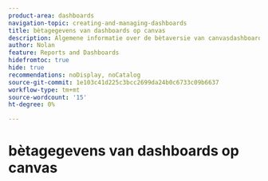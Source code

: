 ```yaml
---
product-area: dashboards
navigation-topic: creating-and-managing-dashboards
title: bètagegevens van dashboards op canvas
description: Algemene informatie over de bètaversie van canvasdashboards
author: Nolan
feature: Reports and Dashboards
hidefromtoc: true
hide: true
recommendations: noDisplay, noCatalog
source-git-commit: 1e103c41d225c3bcc2699da24b0c6733c09b6637
workflow-type: tm+mt
source-wordcount: '15'
ht-degree: 0%

---
```


# bètagegevens van dashboards op canvas

<!--

Canvas Dashboards, a feature currently in development for Dashboards, offers a new option for building effective dashboards in Workfront. Canvas Dashboards will allow Reporting Canvas visualizations to be easily included with existing reports, providing increased flexibility as well as new layout options.

This feature is in development, and does not yet support:
* external pages
* calendar integration
* prompted reports
* distribution through layout templates

For a complete list of features that have been added to Canvas Dashboards, see [Canvas Dashboards: release activity](/help/quicksilver/product-announcements/betas/canvas-dashboards-beta/canvas-dashboards-release-activity.md)

## Access Canvas Dashboards

A new Canvas Dashboards option on the left panel of the existing dashboards landing page can be enabled to access Canvas Dashboards. This menu option is toggled off by default and must be turned on to gain access. See instructions below for information on enabling the menu option and navigating to it.

### Add Canvas Dashboards to the Dashboards left panel

>[!IMPORTANT]
>
>You must have at least View rights for Reports and Dashboards in order to toggle the Canvas Dashboards item in the Layout Template.

1. Begin working on the layout template in which you would like to enable Canvas Dashboards, as described in [Create and manage layout templates](../../../administration-and-setup/customize-workfront/use-layout-templates/create-and-manage-layout-templates.md).

1. Click on the **Customize what users see** dropdown menu, then click **Dashboards**.

1. In the **Left panel** list that appears below, click the ![](assets/delete-secondary-nav-item.png) icon next to **Canvas Dashboards**. The icon will change to ![](assets/add-secondary-nav-item.png) to show that it is now visible in the Dashboards left panel.

1. Click **Save** at the bottom of the screen.

### Open Canvas Dashboards

1. Make sure you have enabled the Canvas Dashboards option in your Layout Template. See **Adding Canvas Dashboards to the Dashboards menu** above for instructions.

1. Click the Main Menu icon ![](assets/main-menu-icon.png), then click **Dashboards**.

1. In the left panel, click **Canvas Dashboards**.

## Using Canvas Dashboards

### Create a new Canvas Dashboard

1. Open Canvas Dashboards as described in **Open Canvas Dashboards** above.

1. Click **+ New Dashboard**

1. Click **Untitled** in the top-left corner to enter a name for the dashboard.

1. Click **Done** in the top-right corner to save your new dashboard, or begin adding widgets as described in **Add a report to a Canvas Dashboard** below.

### Add a report to a Canvas Dashboard

1. Open Canvas Dashboards as described in **Open Canvas Dashboards** above.

1. Click on the dashboard to which you would like to add a report from the list of dashboards.

1. Click **Manage Widgets** in the top-right corner, then click **Add Widget**.

1. Hover over the type of report widget you would like to add, then click on the checkbox that appears.

1. When you have selected all of the widgets you would like to add, click **Add** in the top-right corner.

1. The selected widgets will appear on the dashboard. Click **Configuration** in the center of a widget to choose which report it will display.

1. Begin typing in the name of the report you would like to display in the **Find Report** field. When you see the report in the list, click either the **List Report** or **Chart Report** icon next to its name to display the information from that report in your chosen format.

>[!WARNING]
> While adding multiple widgets that display information from the same report is currently possible, we recommend only displaying each report once as it can affect dashboard performance.

### Edit a widget in a Canvas Dashboard

1. Open Canvas Dashboards as described in **Open Canvas Dashboards** above.

1. Click the dashboard that you would like to edit from the list of dashboards.

1. (Optional) To resize a widget, drag and drop the **Resize** icon in the bottom-left corner of the widget to your desired size.

1. (Optional) To reposition a widget, drag the bordering white space of the widget and drag it to your desired relative position on the dashboard.
-->